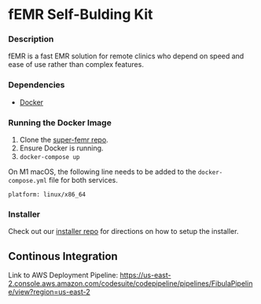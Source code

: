 # fEMR Self-Bulding Kit

### Description

fEMR is a fast EMR solution for remote clinics who depend on speed and ease of use rather than complex features.

### Dependencies

- [Docker](https://docs.docker.com/get-docker/)

### Running the Docker Image

1. Clone the [super-femr repo](https://github.com/CPSECapstone/super-femr).
2. Ensure Docker is running.
3. `docker-compose up`

On M1 macOS, the following line needs to be added to the `docker-compose.yml` file for both services.

```
platform: linux/x86_64
```

### Installer

Check out our [installer repo](https://github.com/fEMR/macos-installer-builder-femr/tree/master) for directions on how to setup the installer.

## Continous Integration

Link to AWS Deployment Pipeline: https://us-east-2.console.aws.amazon.com/codesuite/codepipeline/pipelines/FibulaPipeline/view?region=us-east-2
